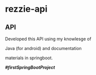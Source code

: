# rezzie-api
## API ##
Developed this API using my knowlesge of <p>
Java (for android) and documentation <p>
materials in springboot.  

<i><b>#firstSpringBootProject</b></i>
